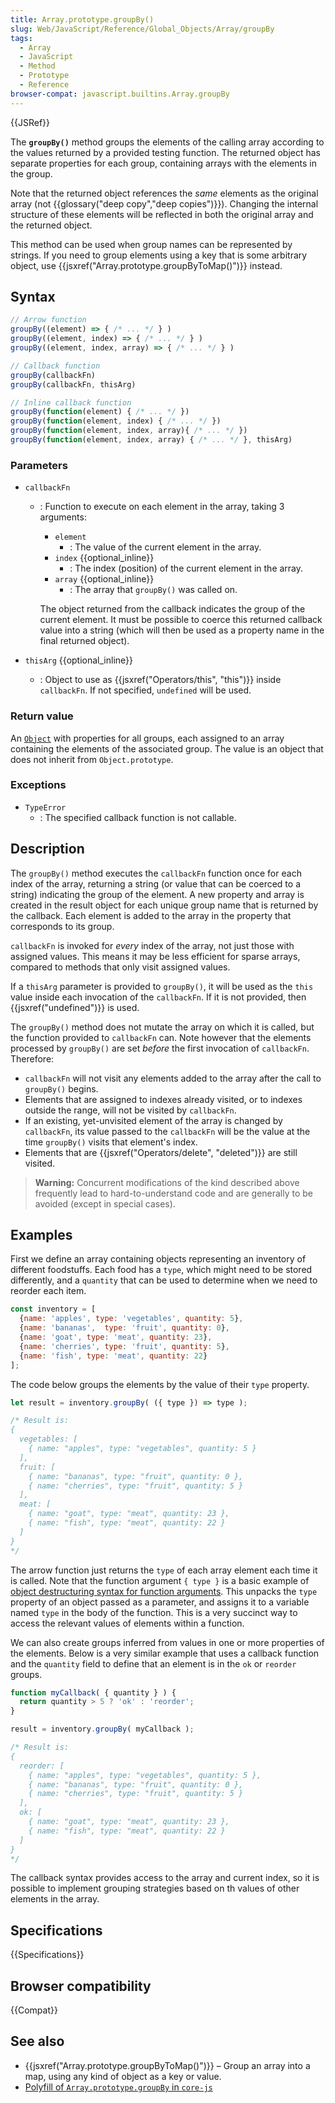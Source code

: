 ```yaml
---
title: Array.prototype.groupBy()
slug: Web/JavaScript/Reference/Global_Objects/Array/groupBy
tags:
  - Array
  - JavaScript
  - Method
  - Prototype
  - Reference
browser-compat: javascript.builtins.Array.groupBy
---
```

{{JSRef}}

The **`groupBy()`** method groups the elements of the calling array according to the values returned by a provided testing function.
The returned object has separate properties for each group, containing arrays with the elements in the group.

<!-- {{EmbedInteractiveExample("pages/js/array-groupby.html")}} -->

Note that the returned object references the _same_ elements as the original array (not {{glossary("deep copy","deep copies")}}). 
Changing the internal structure of these elements will be reflected in both the original array and the returned object.

This method can be used when group names can be represented by strings.
If you need to group elements using a key that is some arbitrary object, use {{jsxref("Array.prototype.groupByToMap()")}} instead.

## Syntax

```js
// Arrow function
groupBy((element) => { /* ... */ } )
groupBy((element, index) => { /* ... */ } )
groupBy((element, index, array) => { /* ... */ } )

// Callback function
groupBy(callbackFn)
groupBy(callbackFn, thisArg)

// Inline callback function
groupBy(function(element) { /* ... */ })
groupBy(function(element, index) { /* ... */ })
groupBy(function(element, index, array){ /* ... */ })
groupBy(function(element, index, array) { /* ... */ }, thisArg)
```

### Parameters

- `callbackFn`

  - : Function to execute on each element in the array, taking 3 arguments:

    - `element`
      - : The value of the current element in the array.
    - `index` {{optional_inline}}
      - : The index (position) of the current element in the array.
    - `array` {{optional_inline}}
      - : The array that `groupBy()` was called on.

    The object returned from the callback indicates the group of the current element.
    It must be possible to coerce this returned callback value into a string (which will then be used as a property name in the final returned object).

- `thisArg` {{optional_inline}}
  - : Object to use as {{jsxref("Operators/this", "this")}} inside `callbackFn`.
      If not specified, `undefined` will be used.

### Return value

An [`Object`](/en-US/docs/Web/JavaScript/Reference/Global_Objects/Object) with properties for all groups, each assigned to an array containing the elements of the associated group. 
The value is an object that does not inherit from `Object.prototype`.

### Exceptions

- `TypeError`
  - : The specified callback function is not callable.

## Description

The `groupBy()` method executes the `callbackFn` function once for each index of the array, returning a string (or value that can be coerced to a string) indicating the group of the element.
A new property and array is created in the result object for each unique group name that is returned by the callback.
Each element is added to the array in the property that corresponds to its group.

`callbackFn` is invoked for _every_ index of the array, not just those with assigned values.
This means it may be less efficient for sparse arrays, compared to methods that only visit assigned values.

If a `thisArg` parameter is provided to `groupBy()`, it will be used as the `this` value inside each invocation of the `callbackFn`.
If it is not provided, then {{jsxref("undefined")}} is used.

The `groupBy()` method does not mutate the array on which it is called, but the function provided to `callbackFn` can.
Note however that the elements processed by `groupBy()` are set _before_ the first invocation of `callbackFn`.
Therefore:

- `callbackFn` will not visit any elements added to the array after the call to `groupBy()` begins.
- Elements that are assigned to indexes already visited, or to indexes outside the range, will not be visited by `callbackFn`.
- If an existing, yet-unvisited element of the array is changed by `callbackFn`, its value passed to the `callbackFn` will be the value at the time `groupBy()` visits that element's index.
- Elements that are {{jsxref("Operators/delete", "deleted")}} are still visited.

> **Warning:** Concurrent modifications of the kind described above frequently lead to hard-to-understand code and are generally to be avoided (except in special cases).

## Examples

First we define an array containing objects representing an inventory of different foodstuffs.
Each food has a `type`, which might need to be stored differently, and a `quantity` that can be used to determine when we need to reorder each item.

```js
const inventory = [
  {name: 'apples', type: 'vegetables', quantity: 5},
  {name: 'bananas',  type: 'fruit', quantity: 0},
  {name: 'goat', type: 'meat', quantity: 23},
  {name: 'cherries', type: 'fruit', quantity: 5},
  {name: 'fish', type: 'meat', quantity: 22}
];
```

The code below groups the elements by the value of their `type` property.

```js
let result = inventory.groupBy( ({ type }) => type );

/* Result is:
{ 
  vegetables: [ 
    { name: "apples", type: "vegetables", quantity: 5 } 
  ],
  fruit: [
    { name: "bananas", type: "fruit", quantity: 0 },
    { name: "cherries", type: "fruit", quantity: 5 }
  ], 
  meat: [
    { name: "goat", type: "meat", quantity: 23 },
    { name: "fish", type: "meat", quantity: 22 }
  ] 
}
*/
```

The arrow function just returns the `type` of each array element each time it is called.
Note that the function argument `{ type }` is a basic example of [object destructuring syntax for function arguments](/en-US/docs/Web/JavaScript/Reference/Operators/Destructuring_assignment#unpacking_fields_from_objects_passed_as_a_function_parameter).
This unpacks the `type` property of an object passed as a parameter, and assigns it to a variable named `type` in the body of the function.
This is a very succinct way to access the relevant values of elements within a function.

We can also create groups inferred from values in one or more properties of the elements.
Below is a very similar example that uses a callback function and the `quantity` field to define that an element is in the `ok` or `reorder` groups.
```js
function myCallback( { quantity } ) {
  return quantity > 5 ? 'ok' : 'reorder';
}

result = inventory.groupBy( myCallback );

/* Result is:
{ 
  reorder: [
    { name: "apples", type: "vegetables", quantity: 5 },
    { name: "bananas", type: "fruit", quantity: 0 },
    { name: "cherries", type: "fruit", quantity: 5 }
  ], 
  ok: [
    { name: "goat", type: "meat", quantity: 23 },
    { name: "fish", type: "meat", quantity: 22 }
  ] 
}
*/
```

The callback syntax provides access to the array and current index, so it is possible to implement grouping strategies based on th values of other elements in the array. 


## Specifications

{{Specifications}}

## Browser compatibility

{{Compat}}

## See also

- {{jsxref("Array.prototype.groupByToMap()")}} – Group an array into a map, using any kind of object as a key or value.
- [Polyfill of `Array.prototype.groupBy` in `core-js`](https://github.com/zloirock/core-js#array-grouping)
